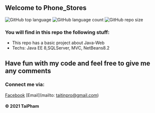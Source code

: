 ## Welcome to Phone_Stores

![GitHub top language](https://img.shields.io/github/languages/top/taipham2000/Books_Stores?style=plastic) ![GitHub language count](https://img.shields.io/github/languages/count/taipham2000/Books_Stores?style=plastic)
![GitHub repo size](https://img.shields.io/github/repo-size/taipham2000/Phone_Stores)
### You will find in this repo the following stuff: 
* This repo has a basic project about Java-Web
* Techs: Java EE 8,SQLServer, MVC, NetBeans8.2


## Have fun with my code and feel free to give me any comments

### Connect me via:
[Facebook](http://facebook.com/79TaiPham79)
[Email](mailto: taitinpro@gmail.com)

####  © 2021 TaiPham
